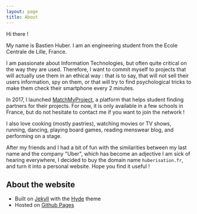 ```yaml
---
layout: page
title: About
---
```


Hi there !

My name is Bastien Huber. I am an engineering student from the
Ecole Centrale de Lille, France.

I am passionate about Information Technologies, but often quite critical
on the way they are used. Therefore, I want to commit myself to projects
that will actually use them in an ethical way : that is to say, that will
not sell their users information, spy on them, or that will try to find
psychological tricks to make them check their smartphone every 2 minutes.

In 2017, I launched [MatchMyProject](https://matchmyproject.com), a platform
that helps student finding partners for their projects. For now, it is only
available in a few schools in France, but do not hesitate to contact me if you
want to join the network !

I also love cooking (mostly pastries), watching movies or TV shows, running,
dancing, playing board games, reading menswear blog, and performing on a stage.

After my friends and I had a bit of fun with the similarities between my last
name and the company "Uber", which has become an adjective I am sick of hearing
everywhere, I decided to buy the domain name `huberisation.fr`, and turn it
into a personal website. Hope you find it useful !

## About the website
* Built on [Jekyll](http://jekyllrb.com) with the [Hyde](http://hyde.getpoole.com) theme
* Hosted on [Github Pages](https://pages.github.com)
